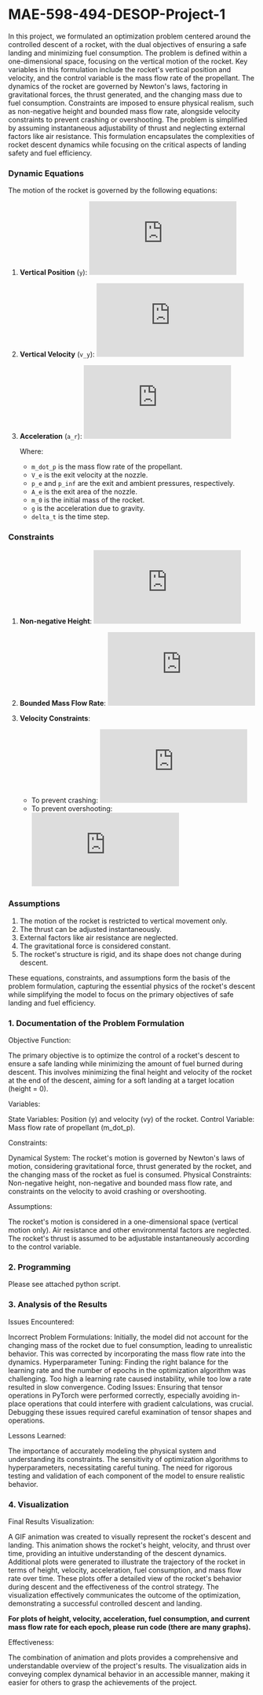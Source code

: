 # MAE-598-494-DESOP-Project-1

In this project, we formulated an optimization problem centered around the controlled descent of a rocket, with the dual objectives of ensuring a safe landing and minimizing fuel consumption. The problem is defined within a one-dimensional space, focusing on the vertical motion of the rocket. Key variables in this formulation include the rocket's vertical position and velocity, and the control variable is the mass flow rate of the propellant. The dynamics of the rocket are governed by Newton's laws, factoring in gravitational forces, the thrust generated, and the changing mass due to fuel consumption. Constraints are imposed to ensure physical realism, such as non-negative height and bounded mass flow rate, alongside velocity constraints to prevent crashing or overshooting. The problem is simplified by assuming instantaneous adjustability of thrust and neglecting external factors like air resistance. This formulation encapsulates the complexities of rocket descent dynamics while focusing on the critical aspects of landing safety and fuel efficiency.

### Dynamic Equations

The motion of the rocket is governed by the following equations:

1. **Vertical Position** (`y`):
   ![equation](https://latex.codecogs.com/png.latex?y_%7Bnew%7D%20%3D%20y%20&plus;%20v_y%20%5Ccdot%20%5CDelta%20t%20&plus;%20%5Cfrac%7B1%7D%7B2%7D%20a_r%20%5Ccdot%20%5CDelta%20t%5E2)

2. **Vertical Velocity** (`v_y`):
   ![equation](https://latex.codecogs.com/png.latex?v_%7By_%7Bnew%7D%7D%20%3D%20v_y%20&plus;%20a_r%20%5Ccdot%20%5CDelta%20t)

3. **Acceleration** (`a_r`):
   ![equation](https://latex.codecogs.com/png.latex?a_r%20%3D%20%5Cfrac%7Bm_%7B%5Cdot%7Bp%7D%7D%20%5Ccdot%20V_e%20&plus;%20%28p_e%20-%20p_%7B%5Cinfty%7D%29%20%5Ccdot%20A_e%20-%20%28m_0%20-%20m_%7B%5Cdot%7Bp%7D%7D%20%5Ccdot%20%5CDelta%20t%29%20%5Ccdot%20g%7D%7Bm_0%20-%20m_%7B%5Cdot%7Bp%7D%7D%20%5Ccdot%20%5CDelta%20t%7D)

   Where:
   - `m_dot_p` is the mass flow rate of the propellant.
   - `V_e` is the exit velocity at the nozzle.
   - `p_e` and `p_inf` are the exit and ambient pressures, respectively.
   - `A_e` is the exit area of the nozzle.
   - `m_0` is the initial mass of the rocket.
   - `g` is the acceleration due to gravity.
   - `delta_t` is the time step.

### Constraints

1. **Non-negative Height**:
   ![equation](https://latex.codecogs.com/png.latex?y%20%5Cgeq%200)

2. **Bounded Mass Flow Rate**:
   ![equation](https://latex.codecogs.com/png.latex?0%20%5Cleq%20m_%7B%5Cdot%7Bp%7D%7D%20%5Cleq%20m_%7B%5Cdot%7Bp%7D_%7Bmax%7D%7D)

3. **Velocity Constraints**:
   - To prevent crashing: ![equation](https://latex.codecogs.com/png.latex?v_y%20%5Cgeq%20v_%7By_%7Bmin%7D%7D)
   - To prevent overshooting: ![equation](https://latex.codecogs.com/png.latex?v_y%20%5Cleq%20v_%7By_%7Bmax%7D%7D)

### Assumptions

1. The motion of the rocket is restricted to vertical movement only.
2. The thrust can be adjusted instantaneously.
3. External factors like air resistance are neglected.
4. The gravitational force is considered constant.
5. The rocket's structure is rigid, and its shape does not change during descent.

These equations, constraints, and assumptions form the basis of the problem formulation, capturing the essential physics of the rocket's descent while simplifying the model to focus on the primary objectives of safe landing and fuel efficiency.

### 1. Documentation of the Problem Formulation

  Objective Function:
      
  The primary objective is to optimize the control of a rocket's descent to ensure a safe landing while minimizing the amount of fuel burned during descent. This involves minimizing the final height and velocity of the rocket at the end of the descent, aiming for a soft landing at a target location (height = 0).
  
  Variables:
      
  State Variables: Position (y) and velocity (vy) of the rocket.
  Control Variable: Mass flow rate of propellant (m_dot_p).
  
  Constraints:
      
  Dynamical System: The rocket's motion is governed by Newton's laws of motion, considering gravitational force, thrust generated by the rocket, and the changing mass of the rocket as fuel is consumed.
  Physical Constraints: Non-negative height, non-negative and bounded mass flow rate, and constraints on the velocity to avoid crashing or overshooting.
  
  Assumptions:
      
  The rocket's motion is considered in a one-dimensional space (vertical motion only).
  Air resistance and other environmental factors are neglected.
  The rocket's thrust is assumed to be adjustable instantaneously according to the control variable.

### 2. Programming

  Please see attached python script.

### 3. Analysis of the Results

  Issues Encountered:
      
  Incorrect Problem Formulations:
     Initially, the model did not account for the changing mass of the rocket due to fuel consumption, leading to unrealistic behavior. This was corrected by incorporating the mass flow rate into the dynamics.
  Hyperparameter Tuning:
     Finding the right balance for the learning rate and the number of epochs in the optimization algorithm was challenging. Too high a learning rate caused instability, while too low a rate resulted in slow convergence.
  Coding Issues:
     Ensuring that tensor operations in PyTorch were performed correctly, especially avoiding in-place operations that could interfere with gradient calculations, was crucial. Debugging these issues required careful examination of tensor shapes and operations.
  
  Lessons Learned:
      
  The importance of accurately modeling the physical system and understanding its constraints.
  The sensitivity of optimization algorithms to hyperparameters, necessitating careful tuning.
  The need for rigorous testing and validation of each component of the model to ensure realistic behavior.

### 4. Visualization

  Final Results Visualization:
      
  A GIF animation was created to visually represent the rocket's descent and landing. This animation shows the rocket's height, velocity, and thrust over time, providing an intuitive understanding of the descent dynamics.
  Additional plots were generated to illustrate the trajectory of the rocket in terms of height, velocity, acceleration, fuel consumption, and mass flow rate over time. These plots offer a detailed view of the rocket's behavior during descent and the effectiveness of the control strategy.
  The visualization effectively communicates the outcome of the optimization, demonstrating a successful controlled descent and landing.

  **For plots of height, velocity, acceleration, fuel consumption, and current mass flow rate for each epoch, please run code (there are many graphs).**
  
  Effectiveness:
      
  The combination of animation and plots provides a comprehensive and understandable overview of the project's results.
  The visualization aids in conveying complex dynamical behavior in an accessible manner, making it easier for others to grasp the achievements of the project.
